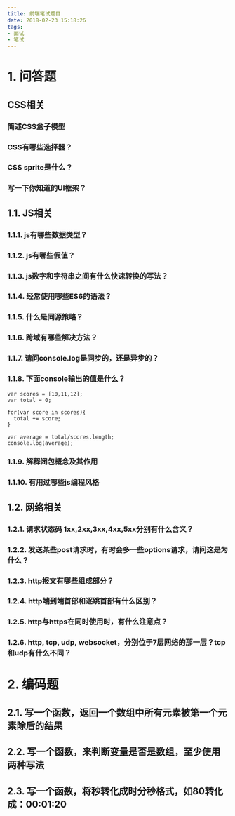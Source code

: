 ```yaml
---
title: 前端笔试题目
date: 2018-02-23 15:18:26
tags:
- 面试
- 笔试
---
```


# 1. 问答题
## CSS相关
### 简述CSS盒子模型
### CSS有哪些选择器？
### CSS sprite是什么？
### 写一下你知道的UI框架？

## 1.1. JS相关
### 1.1.1. js有哪些数据类型？
### 1.1.2. js有哪些假值？
### 1.1.3. js数字和字符串之间有什么快速转换的写法？
### 1.1.4. 经常使用哪些ES6的语法？
### 1.1.5. 什么是同源策略？
### 1.1.6. 跨域有哪些解决方法？
### 1.1.7. 请问console.log是同步的，还是异步的？
### 1.1.8. 下面console输出的值是什么？
```
var scores = [10,11,12];
var total = 0;

for(var score in scores){
  total += score;
}

var average = total/scores.length;
console.log(average);
```
### 1.1.9. 解释闭包概念及其作用

### 1.1.10. 有用过哪些js编程风格


## 1.2. 网络相关
### 1.2.1. 请求状态码 1xx,2xx,3xx,4xx,5xx分别有什么含义？
### 1.2.2. 发送某些post请求时，有时会多一些options请求，请问这是为什么？

### 1.2.3. http报文有哪些组成部分？

### 1.2.4. http端到端首部和逐跳首部有什么区别？

### 1.2.5. http与https在同时使用时，有什么注意点？

### 1.2.6. http, tcp, udp, websocket，分别位于7层网络的那一层？tcp和udp有什么不同？


# 2. 编码题

## 2.1. 写一个函数，返回一个数组中所有元素被第一个元素除后的结果

## 2.2. 写一个函数，来判断变量是否是数组，至少使用两种写法

## 2.3. 写一个函数，将秒转化成时分秒格式，如80转化成：00:01:20